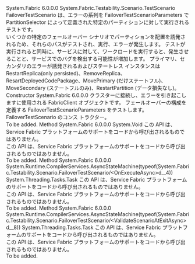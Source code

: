 <Type Name="FailoverTestScenario" FullName="System.Fabric.Testability.Scenario.FailoverTestScenario">
  <TypeSignature Language="C#" Value="public sealed class FailoverTestScenario : System.Fabric.Testability.Scenario.TestScenario" />
  <TypeSignature Language="ILAsm" Value=".class public auto ansi sealed beforefieldinit FailoverTestScenario extends System.Fabric.Testability.Scenario.TestScenario" />
  <TypeSignature Language="DocId" Value="T:System.Fabric.Testability.Scenario.FailoverTestScenario" />
  <TypeSignature Language="VB.NET" Value="Public NotInheritable Class FailoverTestScenario&#xA;Inherits TestScenario" />
  <TypeSignature Language="F#" Value="type FailoverTestScenario = class&#xA;    inherit TestScenario" />
  <AssemblyInfo>
    <AssemblyName>System.Fabric</AssemblyName>
    <AssemblyVersion>6.0.0.0</AssemblyVersion>
  </AssemblyInfo>
  <Base>
    <BaseTypeName>System.Fabric.Testability.Scenario.TestScenario</BaseTypeName>
  </Base>
  <Interfaces />
  <Docs>
    <summary>
            FailoverTestScenario は、エラーの系列を FailoverTestScenarioParameters で PartitionSelector によって定義された特定のパーティションに対して実行されるテストです。
            </summary>
    <remarks>
            いくつかの特定のフェールオーバー シナリオでパーティションを配置を誘発されるため、それらのパスがテストされ、実行、エラーが発生します。 テストが実行されると同時に、サービスに対して、ワークロードを実行すると、発生させることと、サービスでのバグを検出する可能性が増加します。 プライマリ、セカンダリのエラーが誘発されるおよびステートレス インスタンスは RestartReplica(only persisted)、RemoveReplica、ResartDeployedCodePackage、MovePrimary (だけステートフル)、MoveSecondary (ステートフルのみ)、RestartPartition (データ損失なし)。
            </remarks>
  </Docs>
  <Members>
    <Member MemberName=".ctor">
      <MemberSignature Language="C#" Value="public FailoverTestScenario (System.Fabric.FabricClient fabricClient, System.Fabric.Testability.Scenario.FailoverTestScenarioParameters testScenarioParameters);" />
      <MemberSignature Language="ILAsm" Value=".method public hidebysig specialname rtspecialname instance void .ctor(class System.Fabric.FabricClient fabricClient, class System.Fabric.Testability.Scenario.FailoverTestScenarioParameters testScenarioParameters) cil managed" />
      <MemberSignature Language="DocId" Value="M:System.Fabric.Testability.Scenario.FailoverTestScenario.#ctor(System.Fabric.FabricClient,System.Fabric.Testability.Scenario.FailoverTestScenarioParameters)" />
      <MemberSignature Language="F#" Value="new System.Fabric.Testability.Scenario.FailoverTestScenario : System.Fabric.FabricClient * System.Fabric.Testability.Scenario.FailoverTestScenarioParameters -&gt; System.Fabric.Testability.Scenario.FailoverTestScenario" Usage="new System.Fabric.Testability.Scenario.FailoverTestScenario (fabricClient, testScenarioParameters)" />
      <MemberType>Constructor</MemberType>
      <AssemblyInfo>
        <AssemblyName>System.Fabric</AssemblyName>
        <AssemblyVersion>6.0.0.0</AssemblyVersion>
      </AssemblyInfo>
      <Parameters>
        <Parameter Name="fabricClient" Type="System.Fabric.FabricClient" />
        <Parameter Name="testScenarioParameters" Type="System.Fabric.Testability.Scenario.FailoverTestScenarioParameters" />
      </Parameters>
      <Docs>
        <param name="fabricClient">クラスターに接続し、エラーを引き起こしますに使用される FabricClient オブジェクトです。</param>
        <param name="testScenarioParameters">フェールオーバーの構成を定義する FailoverTestScenarioParameters をテストします。</param>
        <summary>
            FailoverTestScenario のコンス トラクター。
            </summary>
        <remarks>To be added.</remarks>
      </Docs>
    </Member>
    <Member MemberName="OnDispose">
      <MemberSignature Language="C#" Value="protected override void OnDispose (bool disposing);" />
      <MemberSignature Language="ILAsm" Value=".method familyhidebysig virtual instance void OnDispose(bool disposing) cil managed" />
      <MemberSignature Language="DocId" Value="M:System.Fabric.Testability.Scenario.FailoverTestScenario.OnDispose(System.Boolean)" />
      <MemberSignature Language="VB.NET" Value="Protected Overrides Sub OnDispose (disposing As Boolean)" />
      <MemberSignature Language="F#" Value="override this.OnDispose : bool -&gt; unit" Usage="failoverTestScenario.OnDispose disposing" />
      <MemberType>Method</MemberType>
      <AssemblyInfo>
        <AssemblyName>System.Fabric</AssemblyName>
        <AssemblyVersion>6.0.0.0</AssemblyVersion>
      </AssemblyInfo>
      <ReturnValue>
        <ReturnType>System.Void</ReturnType>
      </ReturnValue>
      <Parameters>
        <Parameter Name="disposing" Type="System.Boolean" />
      </Parameters>
      <Docs>
        <param name="disposing">この API は、Service Fabric プラットフォームのサポートをコードから呼び出されるものではありません。</param>
        <summary>
            この API は、Service Fabric プラットフォームのサポートをコードから呼び出されるものではありません。
            </summary>
        <remarks>To be added.</remarks>
      </Docs>
    </Member>
    <Member MemberName="OnExecuteAsync">
      <MemberSignature Language="C#" Value="protected override System.Threading.Tasks.Task OnExecuteAsync (System.Threading.CancellationToken token);" />
      <MemberSignature Language="ILAsm" Value=".method familyhidebysig virtual instance class System.Threading.Tasks.Task OnExecuteAsync(valuetype System.Threading.CancellationToken token) cil managed" />
      <MemberSignature Language="DocId" Value="M:System.Fabric.Testability.Scenario.FailoverTestScenario.OnExecuteAsync(System.Threading.CancellationToken)" />
      <MemberSignature Language="VB.NET" Value="Protected Overrides Function OnExecuteAsync (token As CancellationToken) As Task" />
      <MemberSignature Language="F#" Value="override this.OnExecuteAsync : System.Threading.CancellationToken -&gt; System.Threading.Tasks.Task" Usage="failoverTestScenario.OnExecuteAsync token" />
      <MemberType>Method</MemberType>
      <AssemblyInfo>
        <AssemblyName>System.Fabric</AssemblyName>
        <AssemblyVersion>6.0.0.0</AssemblyVersion>
      </AssemblyInfo>
      <Attributes>
        <Attribute>
          <AttributeName>System.Runtime.CompilerServices.AsyncStateMachine(typeof(System.Fabric.Testability.Scenario.FailoverTestScenario/&lt;OnExecuteAsync&gt;d__4))</AttributeName>
        </Attribute>
      </Attributes>
      <ReturnValue>
        <ReturnType>System.Threading.Tasks.Task</ReturnType>
      </ReturnValue>
      <Parameters>
        <Parameter Name="token" Type="System.Threading.CancellationToken" />
      </Parameters>
      <Docs>
        <param name="token">この API は、Service Fabric プラットフォームのサポートをコードから呼び出されるものではありません。</param>
        <summary>
            この API は、Service Fabric プラットフォームのサポートをコードから呼び出されるものではありません。
            </summary>
        <returns />
        <remarks>To be added.</remarks>
      </Docs>
    </Member>
    <Member MemberName="ValidateScenarioAtExitAsync">
      <MemberSignature Language="C#" Value="protected override System.Threading.Tasks.Task ValidateScenarioAtExitAsync (System.Threading.CancellationToken token);" />
      <MemberSignature Language="ILAsm" Value=".method familyhidebysig virtual instance class System.Threading.Tasks.Task ValidateScenarioAtExitAsync(valuetype System.Threading.CancellationToken token) cil managed" />
      <MemberSignature Language="DocId" Value="M:System.Fabric.Testability.Scenario.FailoverTestScenario.ValidateScenarioAtExitAsync(System.Threading.CancellationToken)" />
      <MemberSignature Language="VB.NET" Value="Protected Overrides Function ValidateScenarioAtExitAsync (token As CancellationToken) As Task" />
      <MemberSignature Language="F#" Value="override this.ValidateScenarioAtExitAsync : System.Threading.CancellationToken -&gt; System.Threading.Tasks.Task" Usage="failoverTestScenario.ValidateScenarioAtExitAsync token" />
      <MemberType>Method</MemberType>
      <AssemblyInfo>
        <AssemblyName>System.Fabric</AssemblyName>
        <AssemblyVersion>6.0.0.0</AssemblyVersion>
      </AssemblyInfo>
      <Attributes>
        <Attribute>
          <AttributeName>System.Runtime.CompilerServices.AsyncStateMachine(typeof(System.Fabric.Testability.Scenario.FailoverTestScenario/&lt;ValidateScenarioAtExitAsync&gt;d__8))</AttributeName>
        </Attribute>
      </Attributes>
      <ReturnValue>
        <ReturnType>System.Threading.Tasks.Task</ReturnType>
      </ReturnValue>
      <Parameters>
        <Parameter Name="token" Type="System.Threading.CancellationToken" />
      </Parameters>
      <Docs>
        <param name="token">この API は、Service Fabric プラットフォームのサポートをコードから呼び出されるものではありません。</param>
        <summary>
            この API は、Service Fabric プラットフォームのサポートをコードから呼び出されるものではありません。
            </summary>
        <returns />
        <remarks>To be added.</remarks>
      </Docs>
    </Member>
  </Members>
</Type>